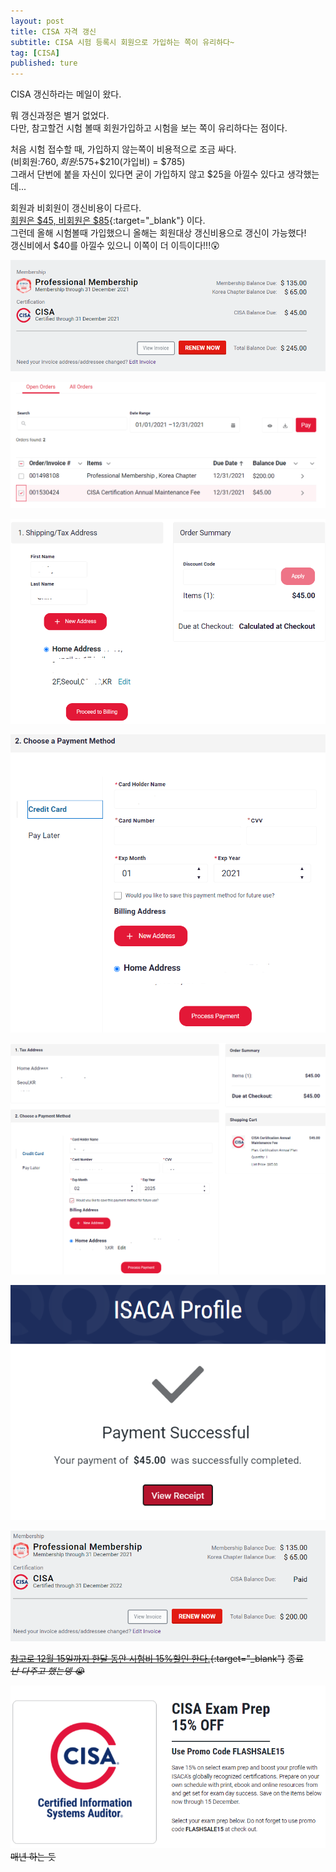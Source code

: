 ```yaml
---
layout: post
title: CISA 자격 갱신
subtitle: CISA 시험 등록시 회원으로 가입하는 쪽이 유리하다~ 
tag: [CISA]
published: ture
---
```


CISA 갱신하라는 메일이 왔다.  

뭐 갱신과정은 별거 없었다.  
다만, 참고할건 시험 볼때 회원가입하고 시험을 보는 쪽이 유리하다는 점이다.  

처음 시험 접수할 때, 가입하지 않는쪽이 비용적으로 조금 싸다.  
(비회원:$760, 회원:$575+$210(가입비) = $785)  
그래서 단번에 붙을 자신이 있다면 굳이 가입하지 않고 $25을 아낄수 있다고 생각했는데...  

회원과 비회원이 갱신비용이 다르다.   
[회원은 $45, 비회원은 $85](https://www.isaca.org/credentialing/cisa/maintain-cisa-certification){:target="_blank"} 이다.  
그런데 올해 시험볼때 가입했으니 올해는 회원대상 갱신비용으로 갱신이 가능했다!  
갱신비에서 $40를 아낄수 있으니 이쪽이 더 이득이다!!!😲


![](../../img/2021-12-03-CISA-Certification-Renew/2021-12-03-23-22-04.png)

![](../../img/2021-12-03-CISA-Certification-Renew/2021-12-03-23-23-31.png)

![](../../img/2021-12-03-CISA-Certification-Renew/2021-12-03-23-24-52.png)

![](../../img/2021-12-03-CISA-Certification-Renew/2021-12-03-23-26-46.png)

![](../../img/2021-12-03-CISA-Certification-Renew/2021-12-03-23-29-32.png)

![](../../img/2021-12-03-CISA-Certification-Renew/2021-12-03-23-31-02.png)

![](../../img/2021-12-03-CISA-Certification-Renew/2021-12-03-23-32-18.png)


~~[참고로 12월 15일까지 한달 동안 시험비 15%할인 한다.](https://www.isaca.org/go/flash){:target="_blank"}~~ ~~종료~~  
~~_난 다주고 했는뎅 😭_~~  

![](../../img/2021-12-03-CISA-Certification-Renew/2021-12-06-17-59-46.png)  
~~매년 하는 듯~~  

<p></p>